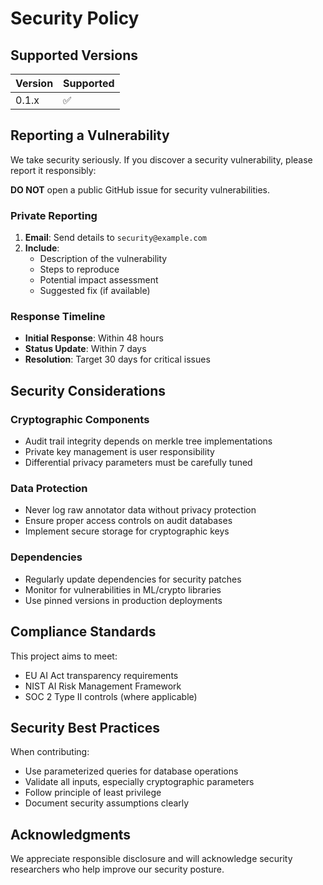 # Security Policy

## Supported Versions

| Version | Supported          |
| ------- | ------------------ |
| 0.1.x   | :white_check_mark: |

## Reporting a Vulnerability

We take security seriously. If you discover a security vulnerability, please report it responsibly:

**DO NOT** open a public GitHub issue for security vulnerabilities.

### Private Reporting

1. **Email**: Send details to `security@example.com`
2. **Include**: 
   - Description of the vulnerability
   - Steps to reproduce
   - Potential impact assessment
   - Suggested fix (if available)

### Response Timeline

- **Initial Response**: Within 48 hours
- **Status Update**: Within 7 days
- **Resolution**: Target 30 days for critical issues

## Security Considerations

### Cryptographic Components

- Audit trail integrity depends on merkle tree implementations
- Private key management is user responsibility
- Differential privacy parameters must be carefully tuned

### Data Protection

- Never log raw annotator data without privacy protection
- Ensure proper access controls on audit databases
- Implement secure storage for cryptographic keys

### Dependencies

- Regularly update dependencies for security patches
- Monitor for vulnerabilities in ML/crypto libraries
- Use pinned versions in production deployments

## Compliance Standards

This project aims to meet:
- EU AI Act transparency requirements
- NIST AI Risk Management Framework
- SOC 2 Type II controls (where applicable)

## Security Best Practices

When contributing:
- Use parameterized queries for database operations
- Validate all inputs, especially cryptographic parameters
- Follow principle of least privilege
- Document security assumptions clearly

## Acknowledgments

We appreciate responsible disclosure and will acknowledge security researchers who help improve our security posture.
